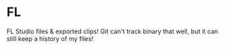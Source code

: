 # FL
FL Studio files & exported clips! Git can't track binary that well, but it can still keep a history of my files!
